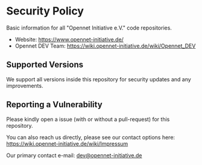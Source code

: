 # Security Policy

Basic information for all "Opennet Initiative e.V." code repositories.

* Website: https://www.opennet-initiative.de/
* Opennet DEV Team: https://wiki.opennet-initiative.de/wiki/Opennet_DEV

## Supported Versions

We support all versions inside this repository for security updates and any improvements.

## Reporting a Vulnerability

Please kindly open a issue (with or without a pull-request) for this repository.

You can also reach us directly, please see our contact options here:
https://wiki.opennet-initiative.de/wiki/Impressum

Our primary contact e-mail: dev@opennet-initiative.de
